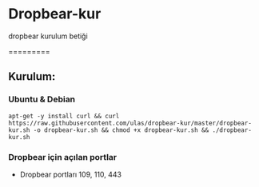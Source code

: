 # Dropbear-kur
dropbear kurulum betiği

=========
## Kurulum:
### Ubuntu & Debian
```
apt-get -y install curl && curl  https://raw.githubusercontent.com/ulas/dropbear-kur/master/dropbear-kur.sh -o dropbear-kur.sh && chmod +x dropbear-kur.sh && ./dropbear-kur.sh
```

### Dropbear için açılan portlar
* Dropbear portları 109, 110, 443
